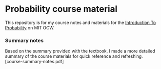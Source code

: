# Probability course material 

This repository is for my course notes and materials for the [Introduction To Probability](https://ocw.mit.edu/courses/res-6-012-introduction-to-probability-spring-2018/) on MIT OCW.

### Summary notes
Based on the summary provided with the textbook, I made a more detailed summary of the course materials for quick reference and refreshing. [course-summary-notes.pdf]
